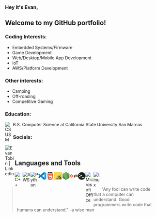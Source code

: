 ### Hey it's Evan,

## Welcome to my GitHub portfolio!

### Coding Interests:

- Embedded Systems/Firmware
- Game Development
- Web/Desktop/Mobile App Development
- IoT
- AWS/Platform Development

### Other interests:

- Camping
- Off-roading
- Competitive Gaming

### Education:

<img align="left" alt="CSUSM" width="26px" src="https://www.csusm.edu/communications/images/branding-images/spirit-logo02.jpg"/>
B.S. Computer Science at California State University San Marcos

### Socials:

[<img align="left" alt="Evan Tobin | LinkedIn" width="32px" src="https://cdn2.iconfinder.com/data/icons/social-media-applications/64/social_media_applications_14-linkedin-256.png" />][linkedin]


<br />

## Languages and Tools

<img align="left" alt="C++" width="26px" src="https://cdn4.iconfinder.com/data/icons/logos-brands-in-colors/404/c_logo-256.png" />
<img align="left" alt="AWS" width="26px" src="https://cdn4.iconfinder.com/data/icons/vector-brand-logos/40/AWS-256.png" />
<img align="left" alt="Python" width="26px" src="https://cdn4.iconfinder.com/data/icons/logos-and-brands/512/267_Python_logo-256.png" />
<img align="left" alt="Visual Studio Code" width="26px" src="https://raw.githubusercontent.com/github/explore/80688e429a7d4ef2fca1e82350fe8e3517d3494d/topics/visual-studio-code/visual-studio-code.png" />
<img align="left" alt="HTML5" width="26px" src="https://raw.githubusercontent.com/github/explore/80688e429a7d4ef2fca1e82350fe8e3517d3494d/topics/html/html.png" />
<img align="left" alt="JavaScript" width="26px" src="https://raw.githubusercontent.com/github/explore/80688e429a7d4ef2fca1e82350fe8e3517d3494d/topics/javascript/javascript.png" />
<img align="left" alt="Node.js" width="26px" src="https://raw.githubusercontent.com/github/explore/80688e429a7d4ef2fca1e82350fe8e3517d3494d/topics/nodejs/nodejs.png" />
<img align="left" alt="Git" width="26px" src="https://raw.githubusercontent.com/github/explore/80688e429a7d4ef2fca1e82350fe8e3517d3494d/topics/git/git.png" />
<img align="left" alt="Terminal" width="26px" src="https://raw.githubusercontent.com/github/explore/80688e429a7d4ef2fca1e82350fe8e3517d3494d/topics/terminal/terminal.png" />
<img align="left" alt="Microsoft Office" width="26px" src="https://cdn4.iconfinder.com/data/icons/social-media-logos-6/512/76-office-256.png" />
<img align="left" alt="Linux" width="26px" src="https://cdn4.iconfinder.com/data/icons/proglyphs-free/512/Linux_-_Tux-256.png" />

<br />
<br />

[linkedin]: https://www.linkedin.com/in/evan-tobin-666048235/

> "Any fool can write code that a computer can understand. Good programmers write code that humans can understand." -a wise man
